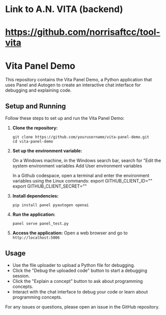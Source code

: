 # Link to A.N. VITA (backend)
# https://github.com/norrisaftcc/tool-vita

# Vita Panel Demo

This repository contains the Vita Panel Demo, a Python application that uses Panel and Autogen to create an interactive chat interface for debugging and explaining code.

## Setup and Running

Follow these steps to set up and run the Vita Panel Demo:

1. **Clone the repository:**
   ```
   git clone https://github.com/yourusername/vita-panel-demo.git
   cd vita-panel-demo
   ```

2. **Set up the environment variable:**

   On a Windows machine, in the Windows search bar, search for "Edit the system environment variables
   Add User environment variables

   In a Github codespace, open a terminal and enter the environment variables using the Linux commands:
   export GITHUB_CLIENT_ID=""
   export GITHUB_CLIENT_SECRET=""


   

3. **Install dependencies:**
   ```
   pip install panel pyautogen openai
   ```

4. **Run the application:**
   ```
   panel serve panel_test.py
   ```

5. **Access the application:**
   Open a web browser and go to `http://localhost:5006`

## Usage

- Use the file uploader to upload a Python file for debugging.
- Click the "Debug the uploaded code" button to start a debugging session.
- Click the "Explain a concept" button to ask about programming concepts.
- Interact with the chat interface to debug your code or learn about programming concepts.

For any issues or questions, please open an issue in the GitHub repository.

